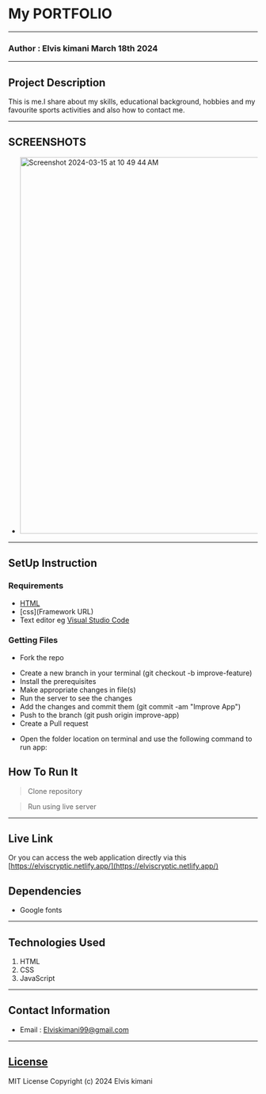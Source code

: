# My PORTFOLIO
*****
### Author : Elvis kimani March 18th 2024
****
## Project Description
This is me.I share about my skills, educational background, hobbies and my favourite sports activities and also how to contact me.
******

## SCREENSHOTS
- <img width="761" alt="Screenshot 2024-03-15 at 10 49 44 AM" src="https://github.com/kahenya-anita/The-Tribe-Portfolio/assets/62019551/c0f7fabc-a66b-46a1-b931-4379b3899ea6">



********
## SetUp Instruction
### Requirements
* [HTML](html.com)
* [css](Framework URL)
* Text editor eg [Visual Studio Code](https://code.visualstudio.com/download)


### Getting Files
* Fork the repo
- Create a new branch in your terminal (git checkout -b improve-feature)
- Install the prerequisites
- Make appropriate changes in file(s)
- Run the server to see the changes
- Add the changes and commit them (git commit -am "Improve App")
- Push to the branch (git push origin improve-app)
- Create a Pull request
* Open the folder location on terminal and use the following command to run app:

## How To Run It
>  Clone repository

> Run using live server
*****
## Live Link
Or you can access the web application directly via this [https://elviscryptic.netlify.app/](https://elviscryptic.netlify.app/)
## Dependencies
- Google fonts

*****
## Technologies Used
1. HTML
2. CSS
3. JavaScript
*****
## Contact Information
* Email : Elviskimani99@gmail.com
*****
## [License](LICENSE)
MIT License
Copyright (c) 2024 Elvis kimani